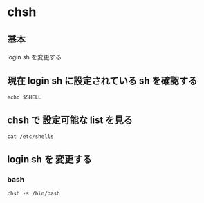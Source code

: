 
# chsh


## 基本

login sh を変更する


## 現在 login sh に設定されている sh を確認する

```
echo $SHELL
```


## chsh で 設定可能な list を見る

```
cat /etc/shells
```


## login sh を 変更する

### bash

```
chsh -s /bin/bash
```


